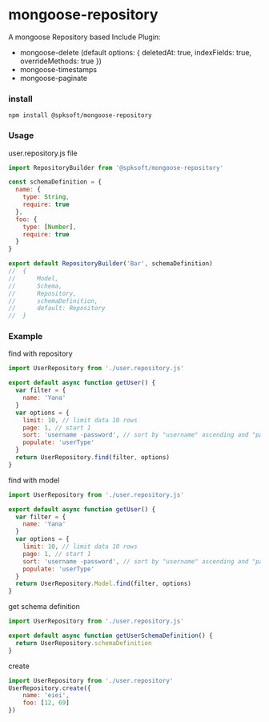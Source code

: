 # mongoose-repository
A mongoose Repository based
Include Plugin:
- mongoose-delete (default options: { deletedAt: true, indexFields: true, overrideMethods: true })
- mongoose-timestamps
- mongoose-paginate

### install
```
npm install @spksoft/mongoose-repository
```

### Usage
user.repository.js file
```javascript
import RepositoryBuilder from '@spksoft/mongoose-repository'

const schemaDefinition = {
  name: {
    type: String,
    require: true
  },
  foo: {
    type: [Number],
    require: true
  }
}

export default RepositoryBuilder('Bar', schemaDefinition)
//  {
//      Model,
//      Schema,
//      Repository,
//      schemaDefinition,
//      default: Repository
//  }
```

### Example
find with repository
```javascript
import UserRepository from './user.repository.js'

export default async function getUser() {
  var filter = {
    name: 'Yana'
  }
  var options = {
    limit: 10, // limit data 10 rows
    page: 1, // start 1
    sort: 'username -password', // sort by "username" ascending and "password" descending
    populate: 'userType'
  }
  return UserRepository.find(filter, options)
}
```

find with model
```javascript
import UserRepository from './user.repository.js'

export default async function getUser() {
  var filter = {
    name: 'Yana'
  }
  var options = {
    limit: 10, // limit data 10 rows
    page: 1, // start 1
    sort: 'username -password', // sort by "username" ascending and "password" descending
    populate: 'userType'
  }
  return UserRepository.Model.find(filter, options)
}
```

get schema definition
```javascript
import UserRepository from './user.repository.js'

export default async function getUserSchemaDefinition() {
  return UserRepository.schemaDefinition
}
```

create
```javascript
import UserRepository from './user.repository'
UserRepository.create({
    name: 'eiei',
    foo: [12, 69]
})
```